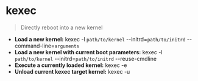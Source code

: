 # kexec
> Directly reboot into a new kernel
- **Load a new kernel:**
kexec -l `path/to/kernel` --initrd=`path/to/initrd` --command-line=`arguments`
- **Load a new kernel with current boot parameters:**
kexec -l `path/to/kernel` --initrd=`path/to/initrd` --reuse-cmdline
- **Execute a currently loaded kernel:**
kexec -e
- **Unload current kexec target kernel:**
kexec -u
